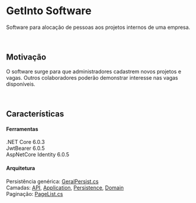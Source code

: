 # GetInto Software
Software para alocação de pessoas aos projetos internos de uma empresa.

<br>

## Motivação
O software surge para que administradores cadastrem novos projetos e vagas. Outros colaboradores poderão demonstrar interesse nas vagas disponíveis.

<br>

## Características
#### Ferramentas
.NET Core 6.0.3 <br>
JwtBearer 6.0.5<br>
AspNetCore Identity 6.0.5<br>

#### Arquitetura
Persistência genérica: [GeralPersist.cs](https://github.com/mateus-ceccagno/GetInto-srv/blob/main/GetInto.Persistence/GeralPersist.cs) <br>
Camadas: [API](https://github.com/mateus-ceccagno/GetInto-srv/tree/main/GetInto.API), [Application](https://github.com/mateus-ceccagno/GetInto-srv/tree/main/GetInto.Application), [Persistence](https://github.com/mateus-ceccagno/GetInto-srv/tree/main/GetInto.Persistence), [Domain](https://github.com/mateus-ceccagno/GetInto-srv/tree/main/GetInto.Domain) <br>
Paginação: [PageList.cs](https://github.com/mateus-ceccagno/GetInto-srv/blob/main/GetInto.Persistence/Pagination/PageList.cs)
